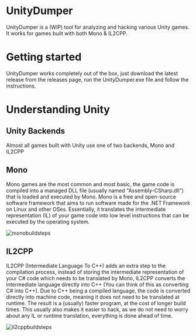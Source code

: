 # UnityDumper

UnityDumper is a (WIP) tool for analyzing and hacking various Unity games. It works for games built with both Mono & IL2CPP.

# Getting started
UnityDumper works completely out of the box, just download the latest release from the releases page, run the UnityDumper.exe file and follow the instructions.

# Understanding Unity

## Unity Backends
Almost all games built with Unity use one of two backends, Mono and IL2CPP

## Mono
Mono games are the most common and most basic, the game code is compiled into a managed DLL file (usually named "Assembly-CSharp.dll") that is loaded and executed by Mono. Mono is a free and open-source software framework that aims to run software made for the .NET Framework on Linux and other OSes. Essentially, it translates the intermediate representation (IL) of your game code into low level instructions that can be executed by the operating system.

![monobuildsteps](https://github.com/user-attachments/assets/732e0f2f-ad64-43e2-bfa6-2e09fa6a0294)

## IL2CPP
IL2CPP (Intermediate Language To C++) adds an extra step to the compilation process, instead of storing the intermediate representation of your C# code which needs to be translated by Mono, IL2CPP converts the intermediate language directly into C++ (You can think of this as converting C# into C++). Due to C++ being a compiled language, the code is converted directly into machine code, meaning it does not need to be translated at runtime. The result is a (usually) faster program, at the cost of longer build times. This usually also makes it easier to hack, as we do not need to worry about any IL or runtime translation, everything is done ahead of time.

![il2cppbuildsteps](https://github.com/user-attachments/assets/f332c19f-8ce7-4fca-bd35-f48c1daa13da)
